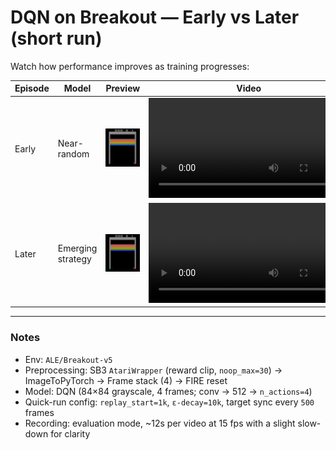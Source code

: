 # DQN on Breakout — Early vs Later (short run)

Watch how performance improves as training progresses:

| Episode | Model             | Preview                                      | Video |
|---------|-------------------|----------------------------------------------|-------|
| Early   | Near-random       | <img src="videos/IMG_2523.jpeg" width="160"/> | <video src="videos/videos:early_breakout.webm" width="320" controls></video> |
| Later   | Emerging strategy | <img src="videos/IMG_2524.jpeg" width="160"/> | <video src="videos/videos:later_breakout.webm" width="320" controls></video> |

---

### Notes
- Env: `ALE/Breakout-v5`  
- Preprocessing: SB3 `AtariWrapper` (reward clip, `noop_max=30`) → ImageToPyTorch → Frame stack (4) → FIRE reset  
- Model: DQN (84×84 grayscale, 4 frames; conv → 512 → `n_actions=4`)  
- Quick-run config: `replay_start=1k`, `ε-decay=10k`, target sync every `500` frames  
- Recording: evaluation mode, ~12s per video at 15 fps with a slight slow-down for clarity  
